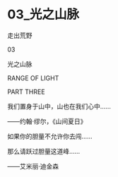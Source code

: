 # 03_光之山脉

走出荒野

03

光之山脉

RANGE OF LIGHT

PART THREE

我们置身于山中，山也在我们心中……

——约翰·缪尔，《山间夏日》

如果你的胆量不允许你去闯……

那么请跃过胆量这道峰……

——艾米丽·迪金森
